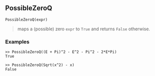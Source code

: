## PossibleZeroQ

```
PossibleZeroQ(expr)
```

> maps a (possible) zero `expr` to `True` and returns `False` otherwise.

 
### Examples

```
>> PossibleZeroQ((E + Pi)^2 - E^2 - Pi^2 - 2*E*Pi)
True

>> PossibleZeroQ(Sqrt(x^2) - x)
False
```
